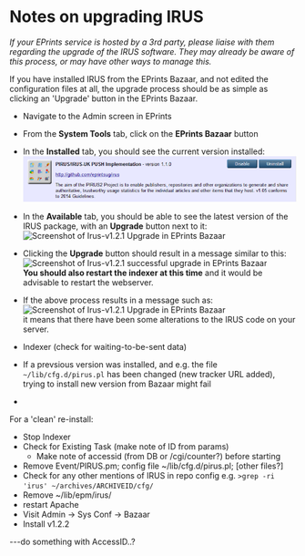 # Notes on upgrading IRUS

*If your EPrints service is hosted by a 3rd party, please liaise with them regarding the upgrade of the IRUS software.
They may already be aware of this process, or may have other ways to manage this.*

If you have installed IRUS from the EPrints Bazaar, and not edited the configuration files at all, 
the upgrade process should be as simple as clicking an 'Upgrade' button in the EPrints Bazaar.

* Navigate to the Admin screen in EPrints
* From the **System Tools** tab, click on the **EPrints Bazaar** button
* In the **Installed** tab, you should see the current version installed:
  ![Screenshot of Irus-v1.1.0 in EPrints Bazaar](UPGRADE-screenshots/irus-v.1.10.png)
  
* In the **Available** tab, you should be able to see the latest version of the IRUS package, with an **Upgrade** button next to it:
  ![Screenshot of Irus-v1.2.1 Upgrade in EPrints Bazaar](UPGRADE-screenshots/irus-v.1.2.1-upgrade.png)
  
* Clicking the **Upgrade** button should result in a message similar to this:
  ![Screenshot of Irus-v1.2.1 successful upgrade in EPrints Bazaar](UPGRADE-screenshots/irus-v.1.2.1-upgraded.png)<br>
  **You should also restart the indexer at this time** and it would be advisable to restart the webserver.
  
* If the above process results in a message such as:
  ![Screenshot of Irus-v1.2.1 Upgrade in EPrints Bazaar](UPGRADE-screenshots/irus-v.1.2.1-upgrade-failed.png)<br>
  it means that there have been some alterations to the IRUS code on your server.


* Indexer (check for waiting-to-be-sent data)
* If a prevsious version was installed, and e.g. the file `~/lib/cfg.d/pirus.pl` has been changed (new 
tracker URL added), trying to install new version from Bazaar might fail
* 

For a 'clean' re-install:
- Stop Indexer
- Check for Existing Task (make note of ID from params)
  - Make note of accessid (from DB or /cgi/counter?) before starting
- Remove Event/PIRUS.pm; config file ~/lib/cfg.d/pirus.pl; [other files?]
- Check for any other mentions of IRUS in repo config e.g. 
`>grep -ri 'irus' ~/archives/ARCHIVEID/cfg/`
- Remove ~/lib/epm/irus/
- restart Apache
- Visit Admin -> Sys Conf -> Bazaar
- Install v1.2.2

---do something with AccessID..?
